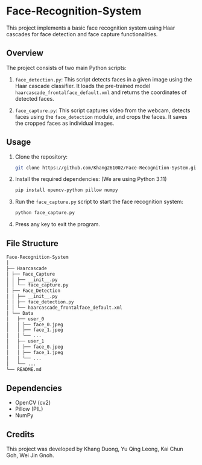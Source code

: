 # Face-Recognition-System

This project implements a basic face recognition system using Haar cascades for face detection and face capture functionalities.

## Overview

The project consists of two main Python scripts:

1. `face_detection.py`: This script detects faces in a given image using the Haar cascade classifier. It loads the pre-trained model `haarcascade_frontalface_default.xml` and returns the coordinates of detected faces.

2. `face_capture.py`: This script captures video from the webcam, detects faces using the `face_detection` module, and crops the faces. It saves the cropped faces as individual images.

## Usage

1. Clone the repository:

    ```bash
    git clone https://github.com/Khang261002/Face-Recognition-System.git
    ```

2. Install the required dependencies: (We are using Python 3.11)

    ```bash
    pip install opencv-python pillow numpy
    ```

3. Run the `face_capture.py` script to start the face recognition system:

    ```bash
    python face_capture.py
    ```

4. Press any key to exit the program.

## File Structure

```bash
Face-Recognition-System
│
├── Haarcascade
│ ├── Face_Capture
│ │ ├── __init__.py
│ │ └── face_capture.py
│ ├── Face_Detection
│ │ ├── __init__.py
│ │ ├── face_detection.py
│ │ └── haarcascade_frontalface_default.xml
│ └── Data
│   ├── user_0
│   │ ├── face_0.jpeg
│   │ ├── face_1.jpeg
│   │ └── ...
│   ├── user_1
│   │ ├── face_0.jpeg
│   │ ├── face_1.jpeg
│   │ └── ...
│   └── ...
└── README.md
```

## Dependencies

- OpenCV (cv2)
- Pillow (PIL)
- NumPy

## Credits

This project was developed by Khang Duong, Yu Qing Leong, Kai Chun Goh, Wei Jin Gnoh.
